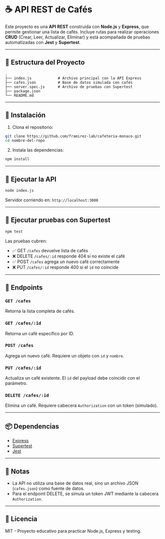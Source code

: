 
# ☕ API REST de Cafés

Este proyecto es una **API REST** construida con **Node.js** y **Express**, que permite gestionar una lista de cafés. Incluye rutas para realizar operaciones **CRUD** (Crear, Leer, Actualizar, Eliminar) y está acompañada de pruebas automatizadas con **Jest** y **Supertest**.

---

## 📁 Estructura del Proyecto

```
.
├── index.js            # Archivo principal con la API Express
├── cafes.json          # Base de datos simulada con cafés
├── server.spec.js      # Archivo de pruebas con Supertest
├── package.json
└── README.md
```

---

## 🚀 Instalación

1. Clona el repositorio:

```bash
git clone https://github.com/framirez-lab/cafeteria-monaco.git
cd nombre-del-repo
```

2. Instala las dependencias:

```bash
npm install
```

---

## 🧪 Ejecutar la API

```bash
node index.js
```

Servidor corriendo en: `http://localhost:3000`

---

## 🧪 Ejecutar pruebas con Supertest

```bash
npm test
```

Las pruebas cubren:

- ✅ GET `/cafes` devuelve lista de cafés
- ❌ DELETE `/cafes/:id` responde 404 si no existe el café
- ✅ POST `/cafes` agrega un nuevo café correctamente
- ❌ PUT `/cafes/:id` responde 400 si el `id` no coincide

---

## 🔄 Endpoints

### `GET /cafes`
Retorna la lista completa de cafés.

### `GET /cafes/:id`
Retorna un café específico por ID.

### `POST /cafes`
Agrega un nuevo café. Requiere un objeto con `id` y `nombre`.

### `PUT /cafes/:id`
Actualiza un café existente. El `id` del payload debe coincidir con el parámetro.

### `DELETE /cafes/:id`
Elimina un café. Requiere cabecera `Authorization` con un token (simulado).

---

## 📦 Dependencias

- [Express](https://expressjs.com/)
- [Supertest](https://www.npmjs.com/package/supertest)
- [Jest](https://jestjs.io/)

---

## 📌 Notas

- La API no utiliza una base de datos real, sino un archivo JSON (`cafes.json`) como fuente de datos.
- Para el endpoint DELETE, se simula un token JWT mediante la cabecera `Authorization`.

---

## 📝 Licencia

MIT - Proyecto educativo para practicar Node.js, Express y testing.
